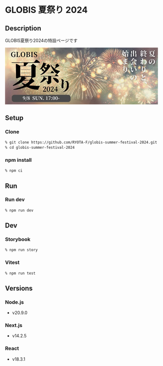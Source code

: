 # GLOBIS 夏祭り 2024

## Description

GLOBIS夏祭り2024の特設ページです

![GLOBIS夏祭り2024](./public/summer_festival_2024.jpeg)

## Setup

### Clone

```zsh
% git clone https://github.com/RYOTA-F/globis-summer-festival-2024.git
% cd globis-summer-festival-2024
```

### npm install

```zsh
% npm ci
```

## Run

### Run dev

```zsh
% npm run dev
```

## Dev

### Storybook

```zsh
% npm run story
```

### Vitest

```zsh
% npm run test
```

## Versions

### Node.js

- v20.9.0

### Next.js

- v14.2.5

### React

- v18.3.1
